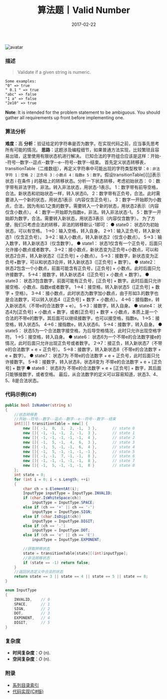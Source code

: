 ﻿---
title: 算法题丨Valid Number
tags:
  - 算法
  - 编程技巧
  - 数据结构
categories: 计算机基础
date: 2017-02-22
---
![avatar](https://mysite.bj.bcebos.com/images/articles/8f2028d9-9fd1-4249-84a4-3b95ea006b7f.jpg)

### 描述
>Validate if a given string is numeric.
```
Some examples:
"0" => true
" 0.1 " => true
"abc" => false
"1 a" => false
"2e10" => true
```
**Note**: It is intended for the problem statement to be ambiguous. You should gather all requirements up front before implementing one.

<!-- more -->

### 算法分析
**难度**：高
**分析**：验证给定的字符串是否为数字。在实现代码之前，应当事先思考所有可能的情况。
**思路**：这题涉及编程细节，如果普通方法实现，比较繁琐且容易出错，这里使用有限状态机进行解决。
已知合法的字符组合应该是这样：开始--符号--数字--逗点--数字--e--符号--数字--结束。
首先定义状态转移表，transitionTable（二维数组），再定义字符串中可能出现的字符类型枚举：`0：非法字符 1：空格 2：正负号 3：小数点 4：指数e 5：数字`。假设transitionTable[i][j]表示状态 i 在条件 j 的基础上的转移状态。分析一下状态转移，考虑初始状态：
0：数字带有非法字符，非法。转入非法状态，用状态-1表示。
1：数字带有前导空格，合法。新状态和初始状态一样，转入状态0。
2：数字带有正负号，合法。此时需要进入一个新的状态，用状态1表示（内容仅含正负号）。
3：数字一开始即为小数点，合法，因为有如.1之类的数字。需要转入一个新的状态，用状态2表示（内容仅含小数点）。
4：数字一开始即为指数e，非法。转入非法状态-1。
5：数字一开始即为数字，合法。需要转入新状态，用状态3表示（内容仅含数字）。
为了方便，我们只考虑合法的转移，非法的转移默认-1即可：
● state0：
状态0为初始状态，可以有空格。
1->0：输入空格，转入自身。
2->1：输入正负号，转入新状态1（仅含正负号）。
3->2：输入小数点，转入新状态2（仅含小数点）。
5->3：输入数字，转入新状态3（仅含数字）。
● state1：
状态1仅含有一个正负号，后面只允许接小数点或者数字。
3->2：接小数点，新状态变为正负号+小数点，可以和状态2合并，转入新状态2（[正负号] + 小数点）。
5->3：接数字，新状态变为正负号+数字，可以和状态3合并，转入新状态3（[正负号] + 数字）。
● state2：
状态2包含一个小数点，前面可能含有正负号，[正负号] + 小数点。此时后面只允许接数字。
5->4：接数字，转入新状态4（[正负号] + 小数点 + 数字）。
● state3：
状态3包含数字，前面可能有正负号，[正负号] + 数字。此时后面只允许接空格、小数点、指数e或者数字。
1->4：接空格，转入新状态5（[正负号] + 数字 + 空格）。
3->4：接小数点，此时状态为数字加小数点，由于形如3.的数字也是合法数字，可以转入状态4（[正负号] + 数字 + 小数点）。
4->6：接指数e，转入新状态6,（不带e的合法数字 + e）。
5->3：接数字，转入自身。
● state4：
状态4为[正负号] + 小数点 + 数字，或者[正负号] + 数字 + 小数点，本质上是一个合法的不带e的数字。其后面可以继续接数字，也可以接空格，指数e。
1->5：接空格，转入状态5。
4->6：接指数e，转入状态6。
5->4：接数字，转入自身。
● state5：
状态5为一个合法数字接空格，为后导空格情况，此时只允许出现空格字符。
1->5：接空格，转入自身。
● state6：
状态6为一个不带e的合法数字接e的情况，此时后面只允许出现正负号或者数字。
2->7：接正负，转入新状态7（不带e的合法数字 + e + 正负号）。
5->8：接数字，转入新状态8（不带e的合法数字 + e + 数字）。
● state7：
状态7为 不带e的合法数字 + e + 正负号，此时后面只允许接数字。
5->8：接数字，转入状态8，状态8变为 不带e的合法数字 + e + [正负号] + 数字
● state8：
状态8为 不带e的合法数字 + e + [正负号] + 数字，其后面只能够接数字，或者空格。
最后，从合法数字的定义可以容易知道，状态3、4、5、8是合法状态。

### 代码示例(C#)
```csharp
public bool IsNumber(string s)
{
    //状态转移表
    //开始--符号--数字--逗点--数字--e--符号--数字--结束
    int[][] transitionTable = new[] {
        new []{ -1,  0,  1,  2, -1,  3 },       // state 0 
        new []{ -1, -1, -1,  2, -1,  3 },       // state 1 
        new []{ -1, -1, -1, -1, -1,  4 },       // state 2 
        new []{ -1,  5, -1,  4,  6,  3 },       // state 3 
        new []{ -1,  5, -1, -1,  6,  4 },       // state 4 
        new []{ -1,  5, -1, -1, -1, -1 },       // state 5 
        new []{ -1, -1,  7, -1, -1,  8 },       // state 6 
        new []{ -1, -1, -1, -1, -1,  8 },       // state 7 
        new []{ -1,  5, -1, -1, -1,  8 }        // state 8  
    };
    int state = 0;
    for (int i = 0; i < s.Length; ++i)
    {
        char ch = s.ElementAt(i);
        InputType inputType = InputType.INVALID;
        if (char.IsWhiteSpace(ch))
            inputType = InputType.SPACE;
        else if (ch == '+' || ch == '-')
            inputType = InputType.SIGN;
        else if (char.IsDigit(ch))
            inputType = InputType.DIGIT;
        else if (ch == '.')
            inputType = InputType.DOT;
        else if (ch == 'e' || ch == 'E')
            inputType = InputType.EXPONENT;

        //获取转移状态
        state = transitionTable[state][(int)inputType];
        //非法转移状态
        if (state == -1) return false;
    }
    //返回状态定义中合法的状态
    return state == 3 || state == 4 || state == 5 || state == 8;
}

enum InputType
{
    INVALID,    // 0
    SPACE,      // 1
    SIGN,       // 2
    DOT,        // 3
    EXPONENT,   // 4
    DIGIT,      // 5
}        
```

### 复杂度
- **时间复杂度**：*O* (n). 
- **空间复杂度**：*O* (n).

### 附录
- [系列目录索引](/posts/algorithm/index/)
- [代码实现(C#版)](https://github.com/lizzie2008/LeetCode.git)